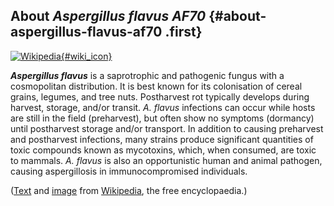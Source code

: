 About *Aspergillus flavus AF70* {#about-aspergillus-flavus-af70 .first}
-------------------------------

[![Wikipedia](/img/wikipedia_logo_v2_en.png){#wiki_icon}](http://en.wikipedia.org/wiki/Aspergillus_flavus)

***Aspergillus flavus*** is a saprotrophic and pathogenic fungus with a
cosmopolitan distribution. It is best known for its colonisation of
cereal grains, legumes, and tree nuts. Postharvest rot typically
develops during harvest, storage, and/or transit. *A. flavus* infections
can occur while hosts are still in the field (preharvest), but often
show no symptoms (dormancy) until postharvest storage and/or transport.
In addition to causing preharvest and postharvest infections, many
strains produce significant quantities of toxic compounds known as
mycotoxins, which, when consumed, are toxic to mammals. *A. flavus* is
also an opportunistic human and animal pathogen, causing aspergillosis
in immunocompromised individuals.

([Text](http://en.wikipedia.org/wiki/Aspergillus_flavus) and
[image](https://commons.wikimedia.org/wiki/File:Aspergillus_flavus_01.jpg)
from [Wikipedia](http://en.wikipedia.org/), the free encyclopaedia.)
